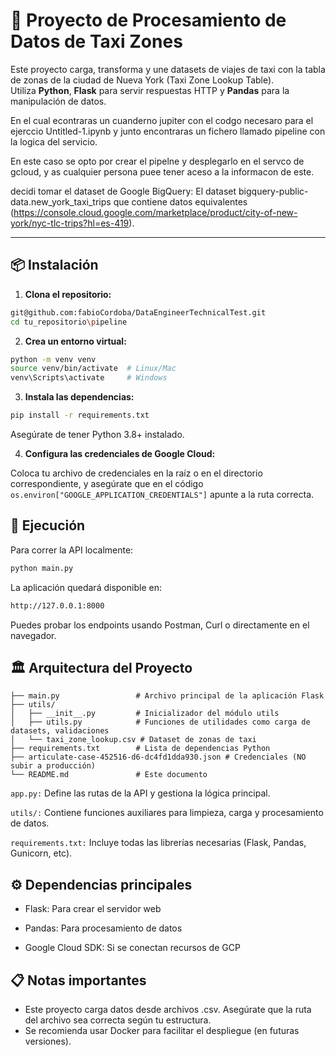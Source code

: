 # 🚖 Proyecto de Procesamiento de Datos de Taxi Zones

Este proyecto carga, transforma y une datasets de viajes de taxi con la tabla de zonas de la ciudad de Nueva York (Taxi Zone Lookup Table).  
Utiliza **Python**, **Flask** para servir respuestas HTTP y **Pandas** para la manipulación de datos.

En el cual econtraras un cuanderno jupiter con el codgo necesaro para el ejerccio Untitled-1.ipynb y junto encontraras un fichero llamado pipeline con la logica del servicio.

En este caso se opto por crear el pipelne y desplegarlo en el servco de gcloud, y as cualquier persona puee tener aceso a la informacon de este.

decidi tomar el dataset de Google BigQuery: El dataset bigquery-public-data.new_york_taxi_trips 
que contiene datos equivalentes (https://console.cloud.google.com/marketplace/product/city-of-new-york/nyc-tlc-trips?hl=es-419).

---

## 📦 Instalación

1. **Clona el repositorio:**

```bash
git@github.com:fabioCordoba/DataEngineerTechnicalTest.git
cd tu_repositorio\pipeline
```

2. **Crea un entorno virtual:**
   
```bash
python -m venv venv
source venv/bin/activate  # Linux/Mac
venv\Scripts\activate     # Windows
```

3. **Instala las dependencias:**

```bash
pip install -r requirements.txt
```
Asegúrate de tener Python 3.8+ instalado.

4. **Configura las credenciales de Google Cloud:**
   
Coloca tu archivo de credenciales en la raíz o en el directorio correspondiente, y asegúrate que en el código 
```os.environ["GOOGLE_APPLICATION_CREDENTIALS"]``` apunte a la ruta correcta.

## 🚀 Ejecución
Para correr la API localmente:

```bash
python main.py
```

La aplicación quedará disponible en:

```bash
http://127.0.0.1:8000
```
Puedes probar los endpoints usando Postman, Curl o directamente en el navegador.

## 🏛️ Arquitectura del Proyecto
```plaintext
├── main.py                 # Archivo principal de la aplicación Flask
├── utils/
│   ├── __init__.py         # Inicializador del módulo utils
│   ├── utils.py            # Funciones de utilidades como carga de datasets, validaciones
│   └── taxi_zone_lookup.csv # Dataset de zonas de taxi
├── requirements.txt        # Lista de dependencias Python
├── articulate-case-452516-d6-dc4fd1dda930.json # Credenciales (NO subir a producción)
└── README.md               # Este documento

```
```app.py:``` Define las rutas de la API y gestiona la lógica principal.

```utils/:``` Contiene funciones auxiliares para limpieza, carga y procesamiento de datos.

```requirements.txt:``` Incluye todas las librerías necesarias (Flask, Pandas, Gunicorn, etc).

## ⚙️ Dependencias principales

- Flask: Para crear el servidor web

- Pandas: Para procesamiento de datos

- Google Cloud SDK: Si se conectan recursos de GCP

## 📋 Notas importantes

- Este proyecto carga datos desde archivos .csv. Asegúrate que la ruta del archivo sea correcta según tu estructura.
- Se recomienda usar Docker para facilitar el despliegue (en futuras versiones).

